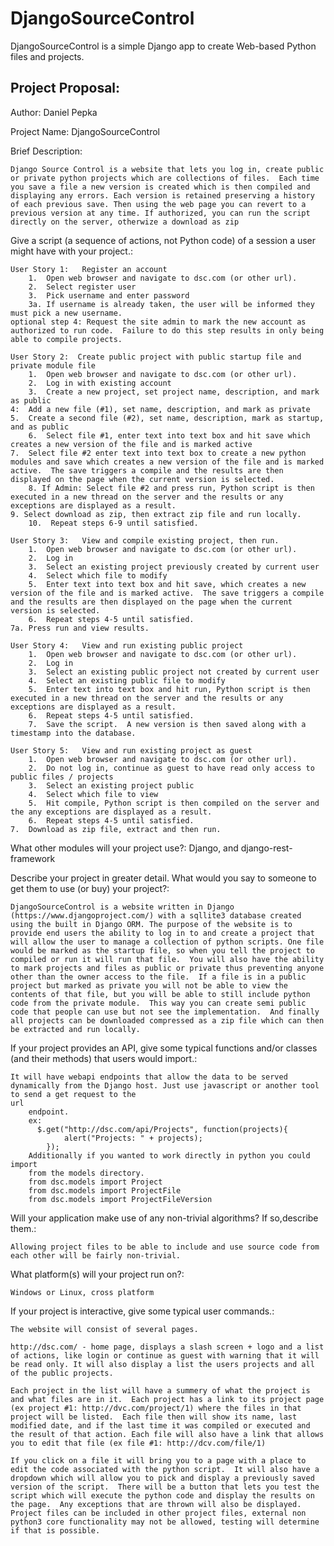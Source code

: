 # DjangoSourceControl
DjangoSourceControl is a simple Django app to create Web-based Python files and projects.

Project Proposal:
------------------------------
Author: Daniel Pepka

Project Name: DjangoSourceControl
		
Brief Description:

    Django Source Control is a website that lets you log in, create public or private python projects which are collections of files.  Each time you save a file a new version is created which is then compiled and displaying any errors. Each version is retained preserving a history of each previous save. Then using the web page you can revert to a previous version at any time. If authorized, you can run the script directly on the server, otherwize a download as zip 

Give a script (a sequence of actions, not Python code) of a session a user might have with your project.:

    User Story 1:   Register an account
        1.  Open web browser and navigate to dsc.com (or other url).
        2.  Select register user
        3.  Pick username and enter password
        3a. If username is already taken, the user will be informed they must pick a new username.
	optional step 4: Request the site admin to mark the new account as authorized to run code.  Failure to do this step results in only being able to compile projects.

    User Story 2:  Create public project with public startup file and private module file
        1.  Open web browser and navigate to dsc.com (or other url).
        2.  Log in with existing account
        3.  Create a new project, set project name, description, and mark as public
	4:  Add a new file (#1), set name, description, and mark as private
	5.  Create a second file (#2), set name, description, mark as startup, and as public
        6.  Select file #1, enter text into text box and hit save which creates a new version of the file and is marked active
	7.  Select file #2 enter text into text box to create a new python modules and save which creates a new version of the file and is marked active.  The save triggers a compile and the results are then displayed on the page when the current version is selected. 
        8. If Admin: Select file #2 and press run, Python script is then executed in a new thread on the server and the results or any exceptions are displayed as a result.
	9. Select download as zip, then extract zip file and run locally.
        10.  Repeat steps 6-9 until satisfied.

    User Story 3:   View and compile existing project, then run.
        1.  Open web browser and navigate to dsc.com (or other url).
        2.  Log in
        3.  Select an existing project previously created by current user
        4.  Select which file to modify
        5.  Enter text into text box and hit save, which creates a new version of the file and is marked active.  The save triggers a compile and the results are then displayed on the page when the current version is selected.
        6.  Repeat steps 4-5 until satisfied.
	7a. Press run and view results. 

    User Story 4:   View and run existing public project
        1.  Open web browser and navigate to dsc.com (or other url).
        2.  Log in
        3.  Select an existing public project not created by current user
        4.  Select an existing public file to modify
        5.  Enter text into text box and hit run, Python script is then executed in a new thread on the server and the results or any exceptions are displayed as a result.
        6.  Repeat steps 4-5 until satisfied.
        7.  Save the script.  A new version is then saved along with a timestamp into the database.

    User Story 5:   View and run existing project as guest
        1.  Open web browser and navigate to dsc.com (or other url).
        2.  Do not log in, continue as guest to have read only access to public files / projects
        3.  Select an existing project public
        4.  Select which file to view
        5.  Hit compile, Python script is then compiled on the server and the any exceptions are displayed as a result.
        6.  Repeat steps 4-5 until satisfied.
	7.  Download as zip file, extract and then run. 

What other modules will your project use?:
    Django, and django-rest-framework

Describe your project in greater detail. What would you say to someone to get them to use (or buy) your project?:

    DjangoSourceControl is a website written in Django (https://www.djangoproject.com/) with a sqllite3 database created using the built in Django ORM. The purpose of the website is to provide end users the ability to log in to and create a project that will allow the user to manage a collection of python scripts. One file would be marked as the startup file, so when you tell the project to compiled or run it will run that file.  You will also have the ability to mark projects and files as public or private thus preventing anyone other than the owner access to the file.  If a file is in a public project but marked as private you will not be able to view the contents of that file, but you will be able to still include python code from the private module.  This way you can create semi public code that people can use but not see the implementation.  And finally all projects can be downloaded compressed as a zip file which can then be extracted and run locally. 

If your project provides an API, give some typical functions and/or classes (and their methods) that users would import.:

    It will have webapi endpoints that allow the data to be served dynamically from the Django host. Just use javascript or another tool to send a get request to the
    url
        endpoint.
        ex:
          $.get("http://dsc.com/api/Projects", function(projects){
                alert("Projects: " + projects);
            });
        Additionally if you wanted to work directly in python you could import
        from the models directory.
        from dsc.models import Project
        from dsc.models import ProjectFile
        from dsc.models import ProjectFileVersion

Will your application make use of any non-trivial algorithms? If so,describe them.:

    Allowing project files to be able to include and use source code from each other will be fairly non-trivial. 

What platform(s) will your project run on?:

    Windows or Linux, cross platform

If your project is interactive, give some typical user commands.:

    The website will consist of several pages.

    http://dsc.com/ - home page, displays a slash screen + logo and a list of actions, like login or continue as guest with warning that it will be read only. It will also display a list the users projects and all of the public projects.
      
    Each project in the list will have a summery of what the project is and what files are in it.  Each project has a link to its project page (ex project #1: http://dvc.com/project/1) where the files in that project will be listed.  Each file then will show its name, last modified date, and if the last time it was compiled or executed and the result of that action. Each file will also have a link that allows you to edit that file (ex file #1: http://dcv.com/file/1)

    If you click on a file it will bring you to a page with a place to edit the code associated with the python script.  It will also have a dropdown which will allow you to pick and display a previously saved version of the script.  There will be a button that lets you test the script which will execute the python code and display the results on the page.  Any exceptions that are thrown will also be displayed. Project files can be included in other project files, external non python3 core functionality may not be allowed, testing will determine if that is possible.
